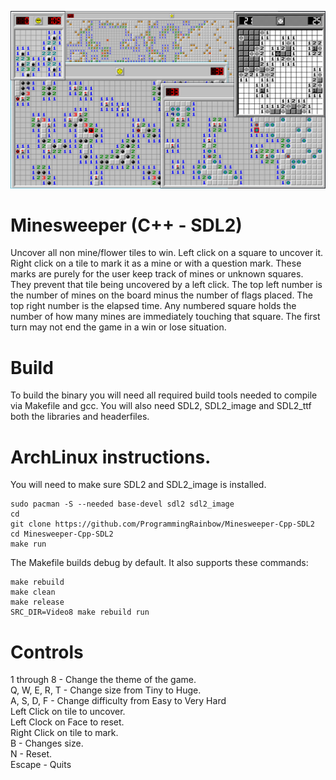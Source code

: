 ![Screenshot](screenshot.png)

# Minesweeper (C++ - SDL2)
Uncover all non mine/flower tiles to win. Left click on a square to uncover it. Right click on a tile to mark it as a mine or with a question mark. These marks are purely for the user keep track of mines or unknown squares. They prevent that tile being uncovered by a left click. The top left number is the number of mines on the board minus the number of flags placed. The top right number is the elapsed time. Any numbered square holds the number of how many mines are immediately touching that square. The first turn may not end the game in a win or lose situation.

# Build
To build the binary you will need all required build tools needed to compile via Makefile and gcc. You will also need SDL2, SDL2_image and SDL2_ttf both the libraries and headerfiles.

# ArchLinux instructions.
You will need to make sure SDL2 and SDL2_image is installed.
```
sudo pacman -S --needed base-devel sdl2 sdl2_image
cd
git clone https://github.com/ProgrammingRainbow/Minesweeper-Cpp-SDL2
cd Minesweeper-Cpp-SDL2
make run
```
The Makefile builds debug by default. It also supports these commands:
```
make rebuild
make clean
make release
SRC_DIR=Video8 make rebuild run
```
# Controls
1 through 8 - Change the theme of the game.\
Q, W, E, R, T - Change size from Tiny to Huge.\
A, S, D, F - Change difficulty from Easy to Very Hard\
Left Click on tile to uncover.\
Left Clock on Face to reset.\
Right Click on tile to mark.\
B - Changes size. \
N - Reset. \
Escape - Quits
